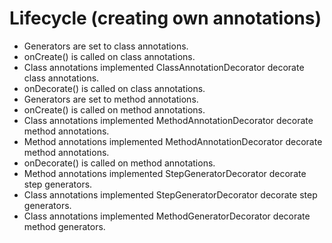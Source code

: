 Lifecycle (creating own annotations)
====================================

- Generators are set to class annotations.
- onCreate() is called on class annotations.
- Class annotations implemented ClassAnnotationDecorator decorate class annotations.
- onDecorate() is called on class annotations.
- Generators are set to method annotations.
- onCreate() is called on method annotations.
- Class annotations implemented MethodAnnotationDecorator decorate method annotations.
- Method annotations implemented MethodAnnotationDecorator decorate method annotations.
- onDecorate() is called on method annotations.
- Method annotations implemented StepGeneratorDecorator decorate step generators.
- Class annotations implemented StepGeneratorDecorator decorate step generators.
- Class annotations implemented MethodGeneratorDecorator decorate method generators.
